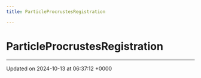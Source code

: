 ```yaml
---
title: ParticleProcrustesRegistration

---
```


# ParticleProcrustesRegistration





-------------------------------

Updated on 2024-10-13 at 06:37:12 +0000
